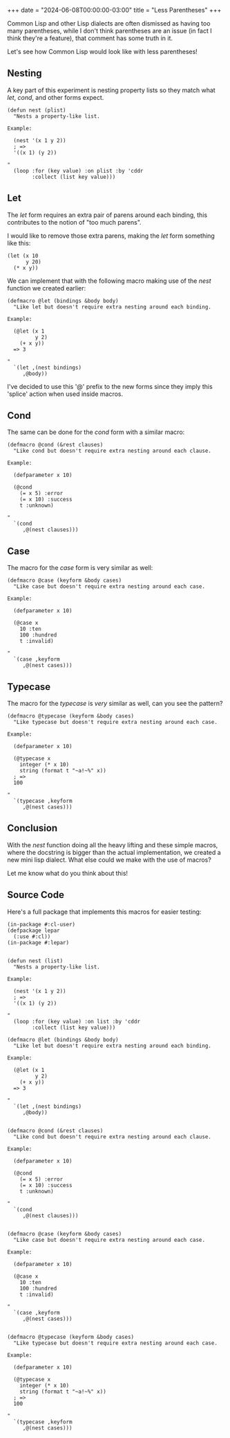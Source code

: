 +++
date = "2024-06-08T00:00:00-03:00"
title = "Less Parentheses"
+++

Common Lisp and other Lisp dialects are often dismissed as having too many parentheses,
while I don't think parentheses are an issue (in fact I think they're a feature),
that comment has some truth in it.

Let's see how Common Lisp would look like with less parentheses!

## Nesting
A key part of this experiment is nesting property lists so they match what _let_, _cond_, and other forms expect.

```
(defun nest (plist)
  "Nests a property-like list.

Example:

  (nest '(x 1 y 2))
  ; =>
  '((x 1) (y 2))

"
  (loop :for (key value) :on plist :by 'cddr
        :collect (list key value)))
```

## Let
The _let_ form requires an extra pair of parens around each binding,
this contributes to the notion of "too much parens".

I would like to remove those extra parens,
making the _let_ form something like this:
```
(let (x 10
      y 20)
  (* x y))
```

We can implement that with the following macro making use of the _nest_ function we created earlier:
```
(defmacro @let (bindings &body body)
  "Like let but doesn't require extra nesting around each binding.

Example:

  (@let (x 1
         y 2)
    (+ x y))
  => 3

"
  `(let ,(nest bindings)
     ,@body))
```

I've decided to use this '@' prefix to the new forms since they imply this 'splice' action when used inside macros.

## Cond

The same can be done for the _cond_ form with a similar macro:
```
(defmacro @cond (&rest clauses)
  "Like cond but doesn't require extra nesting around each clause.

Example:

  (defparameter x 10)

  (@cond
    (= x 5) :error
    (= x 10) :success
    t :unknown)

"
  `(cond
     ,@(nest clauses)))
```

## Case
The macro for the _case_ form is very similar as well:
```
(defmacro @case (keyform &body cases)
  "Like case but doesn't require extra nesting around each case.

Example:

  (defparameter x 10)

  (@case x
    10 :ten
    100 :hundred
    t :invalid)

"
  `(case ,keyform
     ,@(nest cases)))
```

## Typecase
The macro for the _typecase_ is _very_ similar as well, can you see the pattern?
```
(defmacro @typecase (keyform &body cases)
  "Like typecase but doesn't require extra nesting around each case.

Example:

  (defparameter x 10)

  (@typecase x
    integer (* x 10)
    string (format t "~a!~%" x))
  ; =>
  100

"
  `(typecase ,keyform
     ,@(nest cases)))
```

## Conclusion
With the _nest_ function doing all the heavy lifting and these simple macros,
where the docstring is bigger than the actual implementation,
we created a new mini lisp dialect. What else could we make with the use of macros?

Let me know what do you think about this!

## Source Code
Here's a full package that implements this macros for easier testing:
```
(in-package #:cl-user)
(defpackage lepar
  (:use #:cl))
(in-package #:lepar)


(defun nest (list)
  "Nests a property-like list.

Example:

  (nest '(x 1 y 2))
  ; =>
  '((x 1) (y 2))

"
  (loop :for (key value) :on list :by 'cddr
        :collect (list key value)))

(defmacro @let (bindings &body body)
  "Like let but doesn't require extra nesting around each binding.

Example:

  (@let (x 1
         y 2)
    (+ x y))
  => 3

"
  `(let ,(nest bindings)
     ,@body))


(defmacro @cond (&rest clauses)
  "Like cond but doesn't require extra nesting around each clause.

Example:

  (defparameter x 10)

  (@cond
    (= x 5) :error
    (= x 10) :success
    t :unknown)

"
  `(cond
     ,@(nest clauses)))


(defmacro @case (keyform &body cases)
  "Like case but doesn't require extra nesting around each case.

Example:

  (defparameter x 10)

  (@case x
    10 :ten
    100 :hundred
    t :invalid)

"
  `(case ,keyform
     ,@(nest cases)))


(defmacro @typecase (keyform &body cases)
  "Like typecase but doesn't require extra nesting around each case.

Example:

  (defparameter x 10)

  (@typecase x
    integer (* x 10)
    string (format t "~a!~%" x))
  ; =>
  100

"
  `(typecase ,keyform
     ,@(nest cases)))
```
